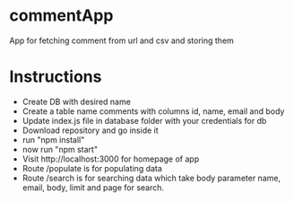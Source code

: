 # commentApp
App for fetching comment from url and csv and storing them

#   Instructions
- Create DB with desired name 
- Create a table name comments with columns id, name, email and body
- Update index.js file in database folder with your credentials for db 
- Download repository and go inside it
- run "npm install"
- now run "npm start"
- Visit http://localhost:3000 for homepage of app
- Route /populate is for populating data
- Route /search is for searching data which take body parameter name, email, body, limit and page for search.
